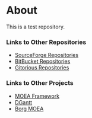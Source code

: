 About
===
This is a test repository.

### Links to Other Repositories
  - [SourceForge Repositories](http://www.sourceforge.net/users/dhadka)
  - [BitBucket Repositories](https://www.bitbucket.org/dmh309)
  - <a href="https://www.gitorius.org/~dhadka">Gitorious Repositories</a>

### Links to Other Projects
  - [MOEA Framework](http://www.moeaframework.org/)
  - [DGantt](http://www.sourceforge.net/projects/dgantt/)
  - [Borg MOEA](http://www.borgmoea.org/)
